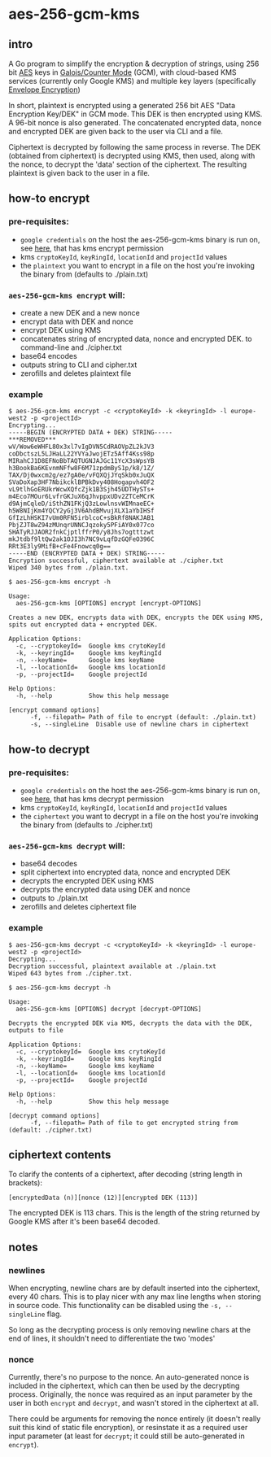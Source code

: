 # aes-256-gcm-kms

## intro

A Go program to simplify the encryption & decryption of strings, using 256 bit [AES](https://en.wikipedia.org/wiki/Advanced_Encryption_Standard) keys in [Galois/Counter Mode](https://en.wikipedia.org/wiki/Galois/Counter_Mode) (GCM), with cloud-based KMS services (currently only Google KMS) and multiple key layers (specifically [Envelope Encryption](https://cloud.google.com/kms/docs/envelope-encryption))

In short, plaintext is encrypted using a generated 256 bit AES "Data Encryption Key/DEK" in GCM mode. This DEK is then encrypted using KMS. A 96-bit nonce is also generated. The concatenated encrypted data, nonce and encrypted DEK are given back to the user via CLI and a file.

Ciphertext is decrypted by following the same process in reverse. The DEK (obtained from ciphertext) is decrypted using KMS, then used, along with the nonce, to decrypt the 'data' section of the ciphertext. The resulting plaintext is given back to the user in a file.

## how-to encrypt

### pre-requisites:
* `google credentials` on the host the aes-256-gcm-kms binary is run on, see [here](https://godoc.org/golang.org/x/oauth2/google#FindDefaultCredentials), that has kms encrypt permission
* kms `cryptoKeyId`, `keyRingId`, `locationId` and `projectId` values
* the `plaintext` you want to encrypt in a file on the host you're invoking the binary from (defaults to ./plain.txt)

### `aes-256-gcm-kms encrypt` will:
* create a new DEK and a new nonce
* encrypt data with DEK and nonce
* encrypt DEK using KMS
* concatenates string of encrypted data, nonce and encrypted DEK. to command-line and ./cipher.txt
* base64 encodes
* outputs string to CLI and cipher.txt
* zerofills and deletes plaintext file

### example

```
$ aes-256-gcm-kms encrypt -c <cryptoKeyId> -k <keyringId> -l europe-west2 -p <projectId>
Encrypting...
-----BEGIN (ENCRYPTED DATA + DEK) STRING-----
***REMOVED***
wV/Wow6eWHFL80x3xl7vIgDVN5CdRAOVpZL2kJV3
coDbctszL5LJHaLL22YVYaJwojETz5Aff4Kss98p
MIRahCJ1D8EFNoBbTAQTUGNJAJGc11YcX3sWpsYB
h3BookBa6KEvnmNFfw8F6M71zpdmByS1p/k8/1Z/
TAX/Dj0wxcm2g/ez7gA0e/vFQXQjJYqSkb0xJuQX
SVaDoXap3HF7NbikcklBPBkDvy408Hogapvh4OF2
vL9tlhGoERUkrWcwXQfcZjk1B3Sjh45UDTHySTs+
m4Eco7MOur6LvfrGKJuX6qJhvppxUDv2ZTCeMCrK
d9AjmCqleD/iSthZN1FKjQ3zLowlnsvWIMnaeEC+
h5W8NIjKm4YQCY2yGj3V6AhdBMvujXLX1aYbIHSf
GfIzLhHSKI7vUm0RFN5irblcoC+sBkRf8NAKJAB1
PbjZJT8wZ94zMUnqrUNNCJqzoky5PFiAY0x077co
SHATyRJJAOR2fnkCjptlffrP0/y8Jhs7ogtttzwt
mkJtdbf9ltQw2ak1OJI3h7NC9vLqfDzGQFeO396C
RRt3E3ly9MifB+cFe4Fnowcq0g==
-----END (ENCRYPTED DATA + DEK) STRING-----
Encryption successful, ciphertext available at ./cipher.txt
Wiped 340 bytes from ./plain.txt.
```

```
$ aes-256-gcm-kms encrypt -h

Usage:
  aes-256-gcm-kms [OPTIONS] encrypt [encrypt-OPTIONS]

Creates a new DEK, encrypts data with DEK, encrypts the DEK using KMS, spits out encrypted data + encrypted DEK.

Application Options:
  -c, --cryptokeyId=  Google kms crytoKeyId
  -k, --keyringId=    Google kms keyRingId
  -n, --keyName=      Google kms keyName
  -l, --locationId=   Google kms locationId
  -p, --projectId=    Google projectId

Help Options:
  -h, --help          Show this help message

[encrypt command options]
      -f, --filepath= Path of file to encrypt (default: ./plain.txt)
      -s, --singleLine  Disable use of newline chars in ciphertext
```

## how-to decrypt

### pre-requisites:
* `google credentials` on the host the aes-256-gcm-kms binary is run on, see [here](https://godoc.org/golang.org/x/oauth2/google#FindDefaultCredentials), that has kms decrypt permission
* kms `cryptoKeyId`, `keyRingId`, `locationId` and `projectId` values
* the `ciphertext` you want to decrypt in a file on the host you're invoking the binary from (defaults to ./cipher.txt)

### `aes-256-gcm-kms decrypt` will:
* base64 decodes
* split ciphertext into encrypted data, nonce and encrypted DEK
* decrypts the encrypted DEK using KMS
* decrypts the encrypted data using DEK and nonce
* outputs to ./plain.txt
* zerofills and deletes ciphertext file

### example

```
$ aes-256-gcm-kms decrypt -c <cryptoKeyId> -k <keyringId> -l europe-west2 -p <projectId>
Decrypting...
Decryption successful, plaintext available at ./plain.txt
Wiped 643 bytes from ./cipher.txt.
```

```
$ aes-256-gcm-kms decrypt -h

Usage:
  aes-256-gcm-kms [OPTIONS] decrypt [decrypt-OPTIONS]

Decrypts the encrypted DEK via KMS, decrypts the data with the DEK, outputs to file

Application Options:
  -c, --cryptokeyId=  Google kms crytoKeyId
  -k, --keyringId=    Google kms keyRingId
  -n, --keyName=      Google kms keyName
  -l, --locationId=   Google kms locationId
  -p, --projectId=    Google projectId

Help Options:
  -h, --help          Show this help message

[decrypt command options]
      -f, --filepath= Path of file to get encrypted string from (default: ./cipher.txt)
```

## ciphertext contents

To clarify the contents of a ciphertext, after decoding (string length in brackets):

```
[encryptedData (n)][nonce (12)][encrypted DEK (113)]
```

The encrypted DEK is 113 chars. This is the length of the string returned by Google KMS after it's been base64 decoded.

## notes

### newlines

When encrypting, newline chars are by default inserted into the ciphertext, every 40 chars. This is to play nicer with any max line lengths when storing in source code. This functionality can be disabled using the `-s, --singleLine` flag.

So long as the decrypting process is only removing newline chars at the end of lines, it shouldn't need to differentiate the two 'modes'

### nonce

Currently, there's no purpose to the nonce. An auto-generated nonce is included in the ciphertext, which can then be used by the decrypting process. Originally, the nonce was required as an input parameter by the user in both `encrypt` and `decrypt`, and wasn't stored in the ciphertext at all.

There could be arguments for removing the nonce entirely (it doesn't really suit this kind of static file encryption), or resinstate it as a required user input parameter (at least for `decrypt`; it could still be auto-generated in `encrypt`).
